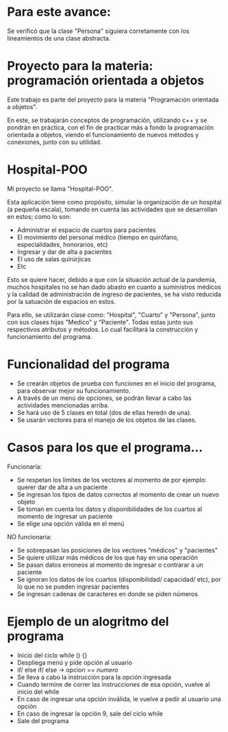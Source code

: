 # Para este avance:
Se verificó que la clase "Persona" siguiera corretamente con los lineamientos de una clase abstracta.

# Proyecto para la materia: programación orientada a objetos
Este trabajo es parte del proyecto para la materia "Programación orientada a objetos".

En este, se trabajarán conceptos de programación, utilizando c++ y se pondrán en práctica, con el fin de practicar más a fondo la programación orientada a objetos, viendo el funcionamiento de nuevos métodos y conexiones, junto con su utilidad.

# Hospital-POO
Mi proyecto se llama "Hospital-POO".

Esta aplicación tiene como propósito, simular la organización de un hospital (a pequeña escala), tomando en cuenta las actividades que se desarrollan en estos; como lo son:
- Administrar el espacio de cuartos para pacientes
- El movimiento del personal médico (tiempo en quirófano, especialidades, honorarios, etc)
- Ingresar y dar de alta a pacientes
- El uso de salas quirúrjicas
- Etc

Esto se quiere hacer, debido a que con la situación actual de la pandemia, muchos hospitales no se han dado abasto en cuanto a suministros médicos y la calidad de administración de ingreso de pacientes, se ha visto reducida por la satuación de espacios en estos.

Para ello, se utilizarán clase como: "Hospital", "Cuarto" y "Persona", junto con sus clases hijas "Medico" y "Paciente".
Todas estas junto sus respectivos atributos y métodos. Lo cual facilitará la construcción y funcionamiento del programa.

# Funcionalidad del programa
- Se crearán objetos de prueba con funciones en el inicio del programa, para observar mejor su funcionamiento.
- A través de un menú de opciones, se podrán llevar a cabo las actividades mencionadas arriba.
- Se hará uso de 5 clases en total (dos de ellas heredn de una).
- Se usarán vectores para el manejo de los objetos de las clases.

# Casos para los que el programa...
Funcionaría:
- Se respetan los límites de los vectores al momento de por ejemplo: querer dar de alta a un paciente
- Se ingresan los tipos de datos correctos al momento de crear un nuevo objeto
- Se toman en cuenta los datos y disponibilidades de los cuartos al momento de ingresar un paciente
- Se elige una opción válida en el menú

NO funcionaría:
- Se sobrepasan las posiciones de los vectores "médicos" y "pacientes"
- Se quiere utilizar más médicos de los que hay en una operación
- Se pasan datos erroneos al momento de ingresar o contrarar a un paciente
- Se ignoran los datos de los cuartos (disponibilidad/ capacidad/ etc), por lo que no se pueden ingresar pacientes
- Se ingresan cadenas de caracteres en donde se piden números

# Ejemplo de un alogritmo del programa
- Inicio del ciclo while () {}
- Despliega menú y pide opción al usuario
- if/ else if/ else -> opcion == _numero_
- Se lleva a cabo la instrucción para la opción ingresada
- Cuando termine de correr las instrucciones de esa opción, vuelve al inicio del while
- En caso de ingresar una opción inválida, le vuelve a pedir al usuario una opción
- En caso de ingresar la opción 9, sale del ciclo while 
- Sale del programa

